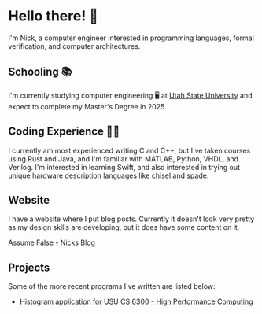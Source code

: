 # Hello there! 👋

I'm Nick, a computer engineer interested in programming languages, formal verification, and
computer architectures.

## Schooling 📚

I'm currently studying computer engineering 🖥️ at [Utah State University](https://www.usu.edu/) and
expect to complete my Master's Degree in 2025.

## Coding Experience 🧑‍💻

I currently am most experienced writing C and C++, but I've taken courses using Rust and Java, 
and I'm familiar with MATLAB, Python, VHDL, and Verilog. I'm
interested in learning Swift, and also interested in trying out unique hardware
description languages like [chisel](https://www.chisel-lang.org/) and [spade](https://spade-lang.org/).

## Website 

I have a website where I put blog posts. Currently it doesn't look very pretty as my 
design skills are developing, but it does have some content on it.

[Assume False - Nicks Blog](https://nwad123.github.io/assume_false/)

## Projects

Some of the more recent programs I've written are listed below:

- [Histogram application for USU CS 6300 - High Performance Computing](https://github.com/nwad123/histogram_cs6300)

<!---
nwad123/nwad123 is a ✨ special ✨ repository because its `README.md` (this file) appears on your GitHub profile.
You can click the Preview link to take a look at your changes.
--->

